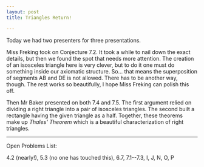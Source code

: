 ```yaml
---
layout: post
title: Triangles Return!

---
```


Today we had two presenters for three presentations.

Miss Freking took on Conjecture 7.2. It took a while to nail down the exact details, but then we found the spot that needs more attention. The creation of an isosceles triangle here is very clever, but to do it one must do something inside our axiomatic structure. So... that means the superposition of segments AB and DE is not allowed. There has to be another way, though. The rest works so beautifully, I hope Miss Freking can polish this off.

Then Mr Baker presented on both 7.4 and 7.5. The first argument relied on dividing a right triangle into a pair of isosceles triangles. The second built a rectangle having the given triangle as a half. Together, these theorems make up *Thales' Theorem* which is a beautiful characterization of right triangles.

----

Open Problems List:

4.2 (nearly!), 5.3 (no one has touched this), 6.7, 7.1--7.3, I, J, N, O, P